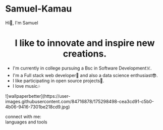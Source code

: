 # Samuel-Kamau
Hi👋, I'm Samuel


<h1 align="center">I like to innovate and inspire new creations.</h1>

<ul>
  <li>I'm currently in college pursuing a Bsc in Software Development☠️.</li>
<li>I'm a Full stack web developer🤩 and also  a data science enthusiast😎.</li>
<li>I like participating in open source projects🐾.</li>
<li>I love music🎶</li>
 </ul>

<div width="100px" height="100px">![wallpaperbetter](https://user-images.githubusercontent.com/84716878/175298498-cea3cd91-c5b0-4b06-9416-7301be218cd9.jpg)</div>



connect with me:
<br />
languages and tools

